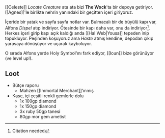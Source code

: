 ---
---  
  
[[Celeste]] *Locate Creature* ata ata bizi **The Wock**'ta bir depoya getiriyor. [[Agnes]]'le birlikte nehrin yanındaki bir geçitten içeri giriyoruz.  
  
İçeride bir yatak ve sayfa sayfa notlar var. Bulmacalı bir de büyülü kapı var, Alfons *Dispel* atıp indiriyor. Ötesinde bir kapı daha var, onu da indiriyor[^1]. Herkes içeri girip kapı açık kaldığı anda [[Hal Web|Yousa]] tepeden inip topukluyor. Peşinden koşuyoruz ama *Haste* atmış kendine, depodan çıkıp yarasaya dönüşüyor ve uçarak kayboluyor.  
  
O sırada Alfons yerde Holy Symbol'ını fark ediyor, [[Ioun]] bize görünüyor (ve level up!).  
  
## Loot  
  
- Bütçe raporu  
	- Mahzen [[Immortal Merchant]]'ınmış   
- Kase, içi çeşitli renkli gemlerle dolu  
	- 1x 100gp diamond  
	- 1x 150gp diamond  
	- 3x ruby 50gp tanesi  
	- 80gp mor gem ametist  
  
[^1]: Citation needed